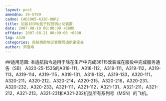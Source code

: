 ```yaml
---
layout: post
amendno: 39-5709
cadno: CAD2005-A320-08R2
title: 加装103VU盒子铰链销止动装置
date: 2007-08-10 00:00:00 +0800
effdate: 2007-08-21 00:00:00 +0800
tag: A320
categories: 民航西南地区管理局适航审定处
author: 郑雪峰
---
```


##适用范围:
本适航指令适用于除在生产中完成36115改装或在服役中完成服务通告（SB） A320-25-1535的A318-111，A318-112，A319-111，A319-112，A319-113，A319-114，A319-115，A319-131，A319-132，A319-133，A320-111，A320-211，A320-212，A320-214，A320-215，A320-216，A320-231，A320-232，A320-233，A321-111，A321-112，A321-131，A321-211，A321-212，A321-213，A321-231和A321-232机型所有系列号（MSN）的飞机。

